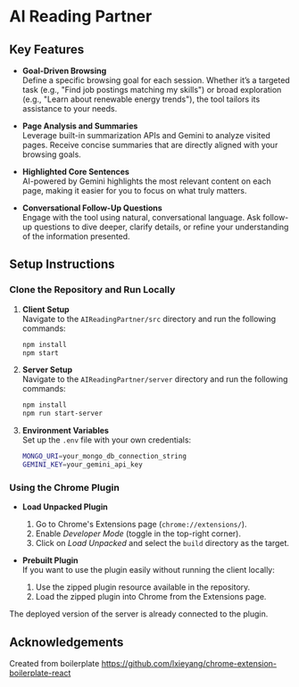 # AI Reading Partner

## Key Features

- **Goal-Driven Browsing**  
  Define a specific browsing goal for each session. Whether it’s a targeted task (e.g., "Find job postings matching my skills") or broad exploration (e.g., "Learn about renewable energy trends"), the tool tailors its assistance to your needs.

- **Page Analysis and Summaries**  
  Leverage built-in summarization APIs and Gemini to analyze visited pages. Receive concise summaries that are directly aligned with your browsing goals.

- **Highlighted Core Sentences**  
  AI-powered by Gemini highlights the most relevant content on each page, making it easier for you to focus on what truly matters.

- **Conversational Follow-Up Questions**  
  Engage with the tool using natural, conversational language. Ask follow-up questions to dive deeper, clarify details, or refine your understanding of the information presented.


## Setup Instructions

### Clone the Repository and Run Locally

1. **Client Setup**  
   Navigate to the `AIReadingPartner/src` directory and run the following commands:  
   ```bash
   npm install
   npm start
   ```

2. **Server Setup**  
   Navigate to the `AIReadingPartner/server` directory and run the following commands:  
   ```bash
   npm install
   npm run start-server
   ```

3. **Environment Variables**  
   Set up the `.env` file with your own credentials:  
   ```bash
   MONGO_URI=your_mongo_db_connection_string
   GEMINI_KEY=your_gemini_api_key
   ```

### Using the Chrome Plugin

- **Load Unpacked Plugin**  
  1. Go to Chrome's Extensions page (`chrome://extensions/`).  
  2. Enable *Developer Mode* (toggle in the top-right corner).  
  3. Click on *Load Unpacked* and select the `build` directory as the target.

- **Prebuilt Plugin**  
  If you want to use the plugin easily without running the client locally:  
  1. Use the zipped plugin resource available in the repository.  
  2. Load the zipped plugin into Chrome from the Extensions page.  

The deployed version of the server is already connected to the plugin.


## Acknowledgements

Created from boilerplate https://github.com/lxieyang/chrome-extension-boilerplate-react
